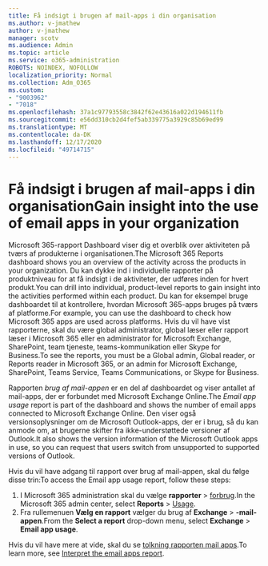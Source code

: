 ```yaml
---
title: Få indsigt i brugen af mail-apps i din organisation
ms.author: v-jmathew
author: v-jmathew
manager: scotv
ms.audience: Admin
ms.topic: article
ms.service: o365-administration
ROBOTS: NOINDEX, NOFOLLOW
localization_priority: Normal
ms.collection: Adm_O365
ms.custom:
- "9003962"
- "7018"
ms.openlocfilehash: 37a1c97793558c3842f62e43616a022d194611fb
ms.sourcegitcommit: e56dd310cb2d4fef5ab339775a3929c85b69ed99
ms.translationtype: MT
ms.contentlocale: da-DK
ms.lasthandoff: 12/17/2020
ms.locfileid: "49714715"
---
```

# <a name="gain-insight-into-the-use-of-email-apps-in-your-organization"></a><span data-ttu-id="3a306-102">Få indsigt i brugen af mail-apps i din organisation</span><span class="sxs-lookup"><span data-stu-id="3a306-102">Gain insight into the use of email apps in your organization</span></span>

<span data-ttu-id="3a306-103">Microsoft 365-rapport Dashboard viser dig et overblik over aktiviteten på tværs af produkterne i organisationen.</span><span class="sxs-lookup"><span data-stu-id="3a306-103">The Microsoft 365 Reports dashboard shows you an overview of the activity across the products in your organization.</span></span> <span data-ttu-id="3a306-104">Du kan dykke ind i individuelle rapporter på produktniveau for at få indsigt i de aktiviteter, der udføres inden for hvert produkt.</span><span class="sxs-lookup"><span data-stu-id="3a306-104">You can drill into individual, product-level reports to gain insight into the activities performed within each product.</span></span> <span data-ttu-id="3a306-105">Du kan for eksempel bruge dashboardet til at kontrollere, hvordan Microsoft 365-apps bruges på tværs af platforme.</span><span class="sxs-lookup"><span data-stu-id="3a306-105">For example, you can use the dashboard to check how Microsoft 365 apps are used across platforms.</span></span> <span data-ttu-id="3a306-106">Hvis du vil have vist rapporterne, skal du være global administrator, global læser eller rapport læser i Microsoft 365 eller en administrator for Microsoft Exchange, SharePoint, team tjeneste, teams-kommunikation eller Skype for Business.</span><span class="sxs-lookup"><span data-stu-id="3a306-106">To see the reports, you must be a Global admin, Global reader, or Reports reader in Microsoft 365, or an admin for Microsoft Exchange, SharePoint, Teams Service, Teams Communications, or Skype for Business.</span></span>

<span data-ttu-id="3a306-107">Rapporten *brug af mail-appen* er en del af dashboardet og viser antallet af mail-apps, der er forbundet med Microsoft Exchange Online.</span><span class="sxs-lookup"><span data-stu-id="3a306-107">The *Email app usage* report is part of the dashboard and shows the number of email apps connected to Microsoft Exchange Online.</span></span> <span data-ttu-id="3a306-108">Den viser også versionsoplysninger om de Microsoft Outlook-apps, der er i brug, så du kan anmode om, at brugerne skifter fra ikke-understøttede versioner af Outlook.</span><span class="sxs-lookup"><span data-stu-id="3a306-108">It also shows the version information of the Microsoft Outlook apps in use, so you can request that users switch from unsupported to supported versions of Outlook.</span></span>

<span data-ttu-id="3a306-109">Hvis du vil have adgang til rapport over brug af mail-appen, skal du følge disse trin:</span><span class="sxs-lookup"><span data-stu-id="3a306-109">To access the Email app usage report, follow these steps:</span></span>

1. <span data-ttu-id="3a306-110">I Microsoft 365 administration skal du vælge **rapporter**  >  [forbrug](https://go.microsoft.com/fwlink/?linkid=2140342).</span><span class="sxs-lookup"><span data-stu-id="3a306-110">In the Microsoft 365 admin center, select **Reports** > [Usage](https://go.microsoft.com/fwlink/?linkid=2140342).</span></span>
2. <span data-ttu-id="3a306-111">Fra rullemenuen **Vælg en rapport** vælger du brug af **Exchange**  >  **-mail-appen**.</span><span class="sxs-lookup"><span data-stu-id="3a306-111">From the **Select a report** drop-down menu, select **Exchange** > **Email app usage**.</span></span>

<span data-ttu-id="3a306-112">Hvis du vil have mere at vide, skal du se [tolkning rapporten mail apps](https://go.microsoft.com/fwlink/?linkid=2140508).</span><span class="sxs-lookup"><span data-stu-id="3a306-112">To learn more, see [Interpret the email apps report](https://go.microsoft.com/fwlink/?linkid=2140508).</span></span>
